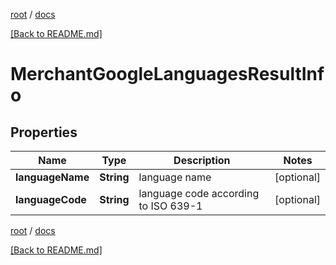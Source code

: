 [root](./../ "root") / [docs](./ "docs")

[[Back to README.md]](./../README.md "[Back to README.md]")

# MerchantGoogleLanguagesResultInfo

## Properties

| Name | Type | Description | Notes |
|------------ | ------------- | ------------- | -------------|
|**languageName** | **String** | language name |  [optional] |
|**languageCode** | **String** | language code according to ISO 639-1 |  [optional] |

[root](./../ "root") / [docs](./ "docs")

[[Back to README.md]](./../README.md "[Back to README.md]")